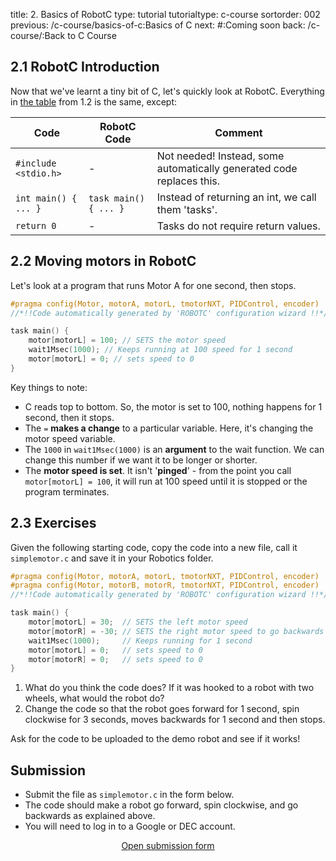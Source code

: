title: 2. Basics of RobotC
type: tutorial
tutorialtype: c-course
sortorder: 002
previous: /c-course/basics-of-c:Basics of C
next: #:Coming soon
back: /c-course/:Back to C Course

## 2.1 RobotC Introduction
Now that we've learnt a tiny bit of C, let's quickly look at RobotC. Everything in [the table](/c-course/basics-of-c/#12-hello-world) from 1.2 is the same, except:

| Code | RobotC Code | Comment |
|------|-------------|---------|
| `#include <stdio.h>` | - | Not needed! Instead, some automatically generated code replaces this. |
| `int main() { ... }` | `task main() { ... }` | Instead of returning an int, we call them 'tasks'. |
| `return 0` | - | Tasks do not require return values. |

## 2.2 Moving motors in RobotC
Let's look at a program that runs Motor A for one second, then stops. 

```c
#pragma config(Motor, motorA, motorL, tmotorNXT, PIDControl, encoder)
//*!!Code automatically generated by 'ROBOTC' configuration wizard !!*//

task main() {
    motor[motorL] = 100; // SETS the motor speed
    wait1Msec(1000); // Keeps running at 100 speed for 1 second
    motor[motorL] = 0; // sets speed to 0
}
```

Key things to note:

* C reads top to bottom. So, the motor is set to 100, nothing happens for 1 second, then it stops.
* The `=` **makes a change** to a particular variable. Here, it's changing the motor speed variable.
* The `1000` in `wait1Msec(1000)` is an **argument** to the wait function. We can change this number if we want it to be longer or shorter.
* The **motor speed is set**. It isn't '**pinged**' - from the point you call `motor[motorL] = 100`, it will run at 100 speed until it is stopped or the program terminates.

## 2.3 Exercises
Given the following starting code, copy the code into a new file, call it  `simplemotor.c` and save it in your Robotics folder.

```c
#pragma config(Motor, motorA, motorL, tmotorNXT, PIDControl, encoder)
#pragma config(Motor, motorB, motorR, tmotorNXT, PIDControl, encoder)
//*!!Code automatically generated by 'ROBOTC' configuration wizard !!*//

task main() {
    motor[motorL] = 30;  // SETS the left motor speed
    motor[motorR] = -30; // SETS the right motor speed to go backwards
    wait1Msec(1000);     // Keeps running for 1 second
    motor[motorL] = 0;   // sets speed to 0
    motor[motorR] = 0;   // sets speed to 0
}
```

1. What do you think the code does? If it was hooked to a robot with two wheels, what would the robot do?
2. Change the code so that the robot goes forward for 1 second, spin clockwise for 3 seconds, moves backwards for 1 second and then stops.

Ask for the code to be uploaded to the demo robot and see if it works!

## Submission

- Submit the file as `simplemotor.c` in the form below. 
- The code should make a robot go forward, spin clockwise, and go backwards as explained above. 
- You will need to log in to a Google or DEC account.

<p style="text-align:center">
<a class="button" href="https://goo.gl/forms/Uu3p1sukJrtag1v42" target="_blank">Open submission form</a>
</p>